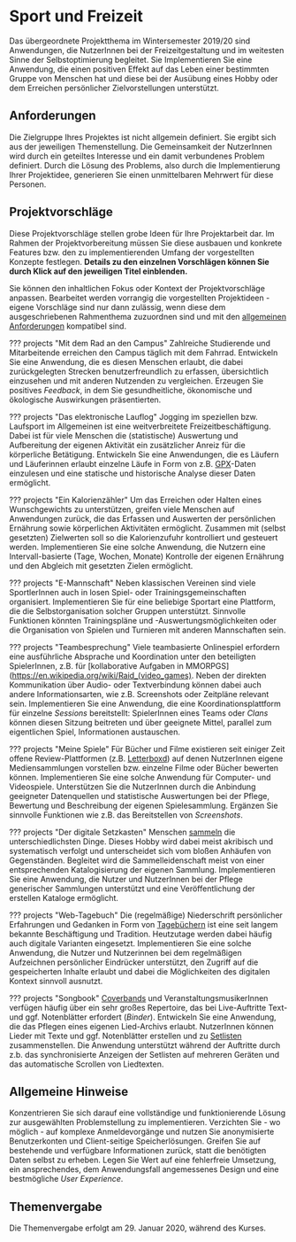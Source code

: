 # Sport und Freizeit

Das übergeordnete Projektthema im Wintersemester 2019/20 sind Anwendungen, die NutzerInnen bei der Freizeitgestaltung und im weitesten Sinne der Selbstoptimierung begleitet. Sie Implementieren Sie eine Anwendung, die einen positiven Effekt auf das Leben einer bestimmten Gruppe von Menschen hat und diese bei der Ausübung eines Hobby oder dem Erreichen persönlicher Zielvorstellungen unterstützt.

## Anforderungen

Die Zielgruppe Ihres Projektes ist nicht allgemein definiert. Sie ergibt sich aus der jeweiligen Themenstellung. Die Gemeinsamkeit der NutzerInnen wird durch ein geteiltes Interesse und ein damit verbundenes Problem definiert. Durch die Lösung des Problems, also durch die Implementierung Ihrer Projektidee, generieren Sie einen unmittelbaren Mehrwert für diese Personen. 


## Projektvorschläge

Diese Projektvorschläge stellen grobe Ideen für Ihre Projektarbeit dar. Im Rahmen der Projektvorbereitung müssen Sie diese ausbauen und konkrete Features bzw. den zu implementierenden Umfang der vorgestellten Konzepte festlegen. **Details zu den einzelnen Vorschlägen können Sie durch Klick auf den jeweiligen Titel einblenden.**

Sie können den inhaltlichen Fokus oder Kontext der Projektvorschläge anpassen. Bearbeitet werden vorrangig die vorgestellten Projektideen - eigene Vorschläge sind nur dann zulässig, wenn diese dem ausgeschriebenen Rahmenthema zuzuordnen sind und mit den [allgemeinen Anforderungen](./index.md) kompatibel sind.

??? projects "Mit dem Rad an den Campus"
	Zahlreiche Studierende und Mitarbeitende erreichen den Campus täglich mit dem Fahrrad. Entwickeln Sie eine Anwendung, die es diesen Menschen erlaubt, die dabei zurückgelegten Strecken benutzerfreundlich zu erfassen, übersichtlich einzusehen und mit anderen Nutzenden zu vergleichen. Erzeugen Sie positives *Feedback*, in dem Sie gesundheitliche, ökonomische und ökologische Auswirkungen präsentierten.

??? projects "Das elektronische Lauflog"
	Jogging im speziellen bzw. Laufsport im Allgemeinen ist eine weitverbreitete Freizeitbeschäftigung. Dabei ist für viele Menschen die (statistische) Auswertung und Aufbereitung der eigenen Aktivität ein zusätzlicher Anreiz für die körperliche Betätigung. Entwickeln Sie eine Anwendungen, die es Läufern und Läuferinnen erlaubt einzelne Läufe in Form von z.B. [GPX](https://de.wikipedia.org/wiki/GPS_Exchange_Format)-Daten einzulesen und eine statische und historische Analyse dieser Daten ermöglicht.

??? projects "Ein Kalorienzähler"
	Um das Erreichen oder Halten eines Wunschgewichts zu unterstützen, greifen viele Menschen auf Anwendungen zurück, die das Erfassen und Auswerten der persönlichen Ernährung sowie körperlichen Aktivitäten ermöglicht. Zusammen mit (selbst gesetzten) Zielwerten soll so die Kalorienzufuhr kontrolliert und gesteuert werden. Implementieren Sie eine solche Anwendung, die Nutzern eine Intervall-basierte (Tage, Wochen, Monate) Kontrolle der eigenen Ernährung und den Abgleich mit gesetzten Zielen ermöglicht.

??? projects "E-Mannschaft"
	Neben klassischen Vereinen sind viele SportlerInnen auch in losen Spiel- oder Trainingsgemeinschaften organisiert. Implementieren Sie für eine beliebige Sportart eine Plattform, die die Selbstorganisation solcher Gruppen unterstützt. Sinnvolle Funktionen könnten Trainingspläne und -Auswertungsmöglichkeiten oder die Organisation von Spielen und Turnieren mit anderen Mannschaften sein.

??? projects "Teambesprechung"
	Viele teambasierte Onlinespiel erfordern eine ausführliche Absprache und Koordination unter den beteiligten SpielerInnen, z.B. für [kollaborative Aufgaben in MMORPGS](https://en.wikipedia.org/wiki/Raid_(video_games). Neben der direkten Kommunikation über Audio- oder Textverbindung können dabei auch andere Informationsarten, wie z.B. Screenshots oder Zeitpläne relevant sein. Implementieren Sie eine Anwendung, die eine Koordinationsplattform für einzelne *Sessions* bereitstellt: SpielerInnen eines Teams oder *Clans* können diesen Sitzung beitreten und über geeignete Mittel, parallel zum eigentlichen Spiel, Informationen austauschen.

??? projects "Meine Spiele"
	Für Bücher und Filme existieren seit einiger Zeit offene Review-Plattformen (z.B. [Letterboxd](https://letterboxd.com/)) auf denen NutzerInnen eigene Mediensammlungen vorstellen bzw. einzelne Filme oder Bücher bewerten können. Implementieren Sie eine solche Anwendung für Computer- und Videospiele. Unterstützen Sie die NutzerInnen durch die Anbindung geeigneter Datenquellen und statistische Auswertungen bei der Pflege, Bewertung und Beschreibung der eigenen Spielesammlung. Ergänzen Sie sinnvolle Funktionen wie z.B. das Bereitstellen von *Screenshots*.

??? projects "Der digitale Setzkasten"
	Menschen [sammeln](https://de.wikipedia.org/wiki/Sammeln) die unterschiedlichsten Dinge. Dieses Hobby wird dabei meist akribisch und systematisch verfolgt und unterscheidet sich vom bloßen Anhäufen von Gegenständen. Begleitet wird die Sammelleidenschaft meist von einer entsprechenden Katalogisierung der eigenen Sammlung. Implementieren Sie eine Anwendung, die Nutzer und NutzerInnen bei der Pflege generischer Sammlungen unterstützt und eine Veröffentlichung der erstellen Kataloge ermöglicht.

??? projects "Web-Tagebuch"
	Die (regelmäßige) Niederschrift persönlicher Erfahrungen und Gedanken in Form von [Tagebüchern](https://de.wikipedia.org/wiki/Tagebuch) ist eine seit langem bekannte Beschäftigung und Tradition. Heutzutage werden dabei häufig auch digitale Varianten eingesetzt. Implementieren Sie eine solche Anwendung, die Nutzer und Nutzerinnen bei dem regelmäßigen Aufzeichnen persönlicher Eindrücker unterstützt, den Zugriff auf die gespeicherten Inhalte erlaubt und dabei die Möglichkeiten des digitalen Kontext sinnvoll ausnutzt. 

??? projects "Songbook"
	[Coverbands](https://de.wikipedia.org/wiki/Coverband) und VeranstaltungsmusikerInnen verfügen häufig über ein sehr großes Repertoire, das bei Live-Auftritte Text- und ggf. Notenblätter erfordert (*Binder*). Entwickeln Sie eine Anwendung, die das Pflegen eines eigenen Lied-Archivs erlaubt. NutzerInnen können Lieder mit Texte und ggf. Notenblätter erstellen und zu [Setlisten](https://de.wikipedia.org/wiki/Setlist) zusammenstellen. Die Anwendung unterstützt während der Auftritte durch z.b. das synchronisierte Anzeigen der Setlisten auf mehreren Geräten und das automatische Scrollen von Liedtexten.


## Allgemeine Hinweise

Konzentrieren Sie sich darauf eine vollständige und funktionierende Lösung zur ausgewählten Problemstellung zu implementieren. Verzichten Sie - wo möglich - auf komplexe Anmeldevorgänge und nutzen Sie anonymisierte Benutzerkonten und Client-seitige Speicherlösungen. Greifen Sie auf bestehende und verfügbare Informationen zurück, statt die benötigten Daten selbst zu erheben. Legen Sie Wert auf eine fehlerfreie Umsetzung, ein ansprechendes, dem Anwendungsfall angemessenes Design und eine bestmögliche *User Experience*.

## Themenvergabe

Die Themenvergabe erfolgt am 29. Januar 2020, während des Kurses.